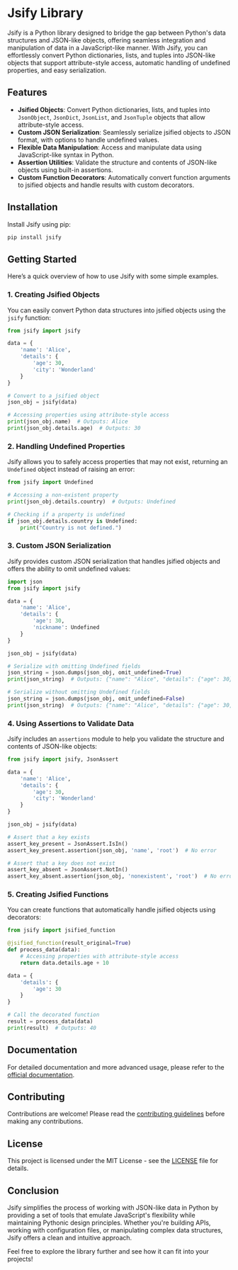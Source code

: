 # Jsify Library

Jsify is a Python library designed to bridge the gap between Python's data structures and JSON-like objects, offering seamless integration and manipulation of data in a JavaScript-like manner. With Jsify, you can effortlessly convert Python dictionaries, lists, and tuples into JSON-like objects that support attribute-style access, automatic handling of undefined properties, and easy serialization.

## Features

- **Jsified Objects**: Convert Python dictionaries, lists, and tuples into `JsonObject`, `JsonDict`, `JsonList`, and `JsonTuple` objects that allow attribute-style access.
- **Custom JSON Serialization**: Seamlessly serialize jsified objects to JSON format, with options to handle undefined values.
- **Flexible Data Manipulation**: Access and manipulate data using JavaScript-like syntax in Python.
- **Assertion Utilities**: Validate the structure and contents of JSON-like objects using built-in assertions.
- **Custom Function Decorators**: Automatically convert function arguments to jsified objects and handle results with custom decorators.

## Installation

Install Jsify using pip:

```bash
pip install jsify
```

## Getting Started

Here’s a quick overview of how to use Jsify with some simple examples.

### 1. Creating Jsified Objects

You can easily convert Python data structures into jsified objects using the `jsify` function:

```python
from jsify import jsify

data = {
    'name': 'Alice',
    'details': {
        'age': 30,
        'city': 'Wonderland'
    }
}

# Convert to a jsified object
json_obj = jsify(data)

# Accessing properties using attribute-style access
print(json_obj.name)  # Outputs: Alice
print(json_obj.details.age)  # Outputs: 30
```

### 2. Handling Undefined Properties

Jsify allows you to safely access properties that may not exist, returning an `Undefined` object instead of raising an error:

```python
from jsify import Undefined

# Accessing a non-existent property
print(json_obj.details.country)  # Outputs: Undefined

# Checking if a property is undefined
if json_obj.details.country is Undefined:
    print("Country is not defined.")
```

### 3. Custom JSON Serialization

Jsify provides custom JSON serialization that handles jsified objects and offers the ability to omit undefined values:

```python
import json
from jsify import jsify

data = {
    'name': 'Alice',
    'details': {
        'age': 30,
        'nickname': Undefined
    }
}

json_obj = jsify(data)

# Serialize with omitting Undefined fields
json_string = json.dumps(json_obj, omit_undefined=True)
print(json_string)  # Outputs: {"name": "Alice", "details": {"age": 30}}

# Serialize without omitting Undefined fields
json_string = json.dumps(json_obj, omit_undefined=False)
print(json_string)  # Outputs: {"name": "Alice", "details": {"age": 30, "nickname": null}}
```

### 4. Using Assertions to Validate Data

Jsify includes an `assertions` module to help you validate the structure and contents of JSON-like objects:

```python
from jsify import jsify, JsonAssert

data = {
    'name': 'Alice',
    'details': {
        'age': 30,
        'city': 'Wonderland'
    }
}

json_obj = jsify(data)

# Assert that a key exists
assert_key_present = JsonAssert.IsIn()
assert_key_present.assertion(json_obj, 'name', 'root')  # No error

# Assert that a key does not exist
assert_key_absent = JsonAssert.NotIn()
assert_key_absent.assertion(json_obj, 'nonexistent', 'root')  # No error
```

### 5. Creating Jsified Functions

You can create functions that automatically handle jsified objects using decorators:

```python
from jsify import jsified_function

@jsified_function(result_original=True)
def process_data(data):
    # Accessing properties with attribute-style access
    return data.details.age + 10

data = {
    'details': {
        'age': 30
    }
}

# Call the decorated function
result = process_data(data)
print(result)  # Outputs: 40
```

## Documentation

For detailed documentation and more advanced usage, please refer to the [official documentation](https://github.com/yourusername/jsify).

## Contributing

Contributions are welcome! Please read the [contributing guidelines](CONTRIBUTING.md) before making any contributions.

## License

This project is licensed under the MIT License - see the [LICENSE](LICENSE) file for details.

## Conclusion

Jsify simplifies the process of working with JSON-like data in Python by providing a set of tools that emulate JavaScript's flexibility while maintaining Pythonic design principles. Whether you're building APIs, working with configuration files, or manipulating complex data structures, Jsify offers a clean and intuitive approach.

Feel free to explore the library further and see how it can fit into your projects!
